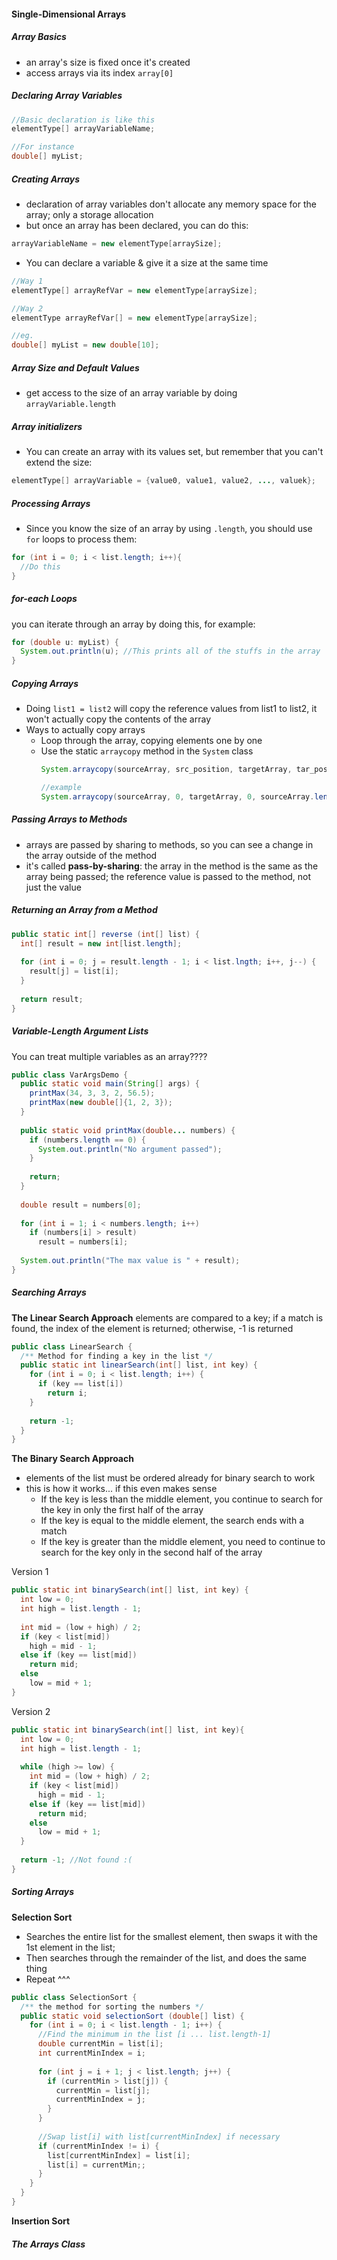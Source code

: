 #### Single-Dimensional Arrays

##### Array Basics
* an array's size is fixed once it's created
* access arrays via its index `array[0]`

##### Declaring Array Variables
```Java
//Basic declaration is like this
elementType[] arrayVariableName;

//For instance
double[] myList;
```

##### Creating Arrays
* declaration of array variables don't allocate any memory space for the array; only a storage allocation
* but once an array has been declared, you can do this:
```Java
arrayVariableName = new elementType[arraySize];
```

* You can declare a variable & give it a size at the same time
```Java
//Way 1
elementType[] arrayRefVar = new elementType[arraySize];

//Way 2
elementType arrayRefVar[] = new elementType[arraySize];

//eg.
double[] myList = new double[10];
```
##### Array Size and Default Values
* get access to the size of an array variable by doing `arrayVariable.length`

##### Array initializers
* You can create an array with its values set, but remember that you can't extend the size:
```Java
elementType[] arrayVariable = {value0, value1, value2, ..., valuek};
```

##### Processing Arrays
* Since you know the size of an array by using `.length`, you should use `for` loops to process them:

```Java
for (int i = 0; i < list.length; i++){
  //Do this
}
```

##### for-each Loops
you can iterate through an array by doing this, for example:
```Java
for (double u: myList) {
  System.out.println(u); //This prints all of the stuffs in the array
}
```

##### Copying Arrays
* Doing `list1 = list2` will copy the reference values from list1 to list2, it won't actually copy the contents of the array
* Ways to actually copy arrays
  * Loop through the array, copying elements one by one
  * Use the static `arraycopy` method in the `System` class
    ```Java
    System.arraycopy(sourceArray, src_position, targetArray, tar_position, length);
    
    //example
    System.arraycopy(sourceArray, 0, targetArray, 0, sourceArray.length);
    ```
##### Passing Arrays to Methods
* arrays are passed by sharing to methods, so you can see a change in the array outside of the method
* it's called __pass-by-sharing__: the array in the method is the same as the array being passed; the reference value is passed to the method, not just the value

##### Returning an Array from a Method
```Java
public static int[] reverse (int[] list) {
  int[] result = new int[list.length];
  
  for (int i = 0; j = result.length - 1; i < list.lngth; i++, j--) {
    result[j] = list[i];
  }
  
  return result;
}
```

##### Variable-Length Argument Lists
You can treat multiple variables as an array????

```Java
public class VarArgsDemo {
  public static void main(String[] args) {
    printMax(34, 3, 3, 2, 56.5);
    printMax(new double[]{1, 2, 3});
  }
  
  public static void printMax(double... numbers) {
    if (numbers.length == 0) {
      System.out.println("No argument passed");
    }
    
    return;
  }
  
  double result = numbers[0];
  
  for (int i = 1; i < numbers.length; i++)
    if (numbers[i] > result)
      result = numbers[i];
      
  System.out.println("The max value is " + result);
}
```

##### Searching Arrays

__The Linear Search Approach__
elements are compared to a key; if a match is found, the index of the element is returned; otherwise, -1 is returned
```Java
public class LinearSearch {
  /** Method for finding a key in the list */
  public static int linearSearch(int[] list, int key) {
    for (int i = 0; i < list.length; i++) {
      if (key == list[i])
        return i;
    }
    
    return -1;
  }
}
```

__The Binary Search Approach__
* elements of the list must be ordered already for binary search to work
* this is how it works... if this even makes sense
  * If the key is less than the middle element, you continue to search for the key in only the first half of the array
  * If the key is equal to the middle element, the search ends with a match
  * If the key is greater than the middle element, you need to continue to search for the key only in the second half of the array

Version 1
```Java
public static int binarySearch(int[] list, int key) {
  int low = 0;
  int high = list.length - 1;
  
  int mid = (low + high) / 2;
  if (key < list[mid])
    high = mid - 1;
  else if (key == list[mid])
    return mid;
  else
    low = mid + 1;
}
```

Version 2
```Java
public static int binarySearch(int[] list, int key){
  int low = 0;
  int high = list.length - 1;
  
  while (high >= low) {
    int mid = (low + high) / 2;
    if (key < list[mid])
      high = mid - 1;
    else if (key == list[mid])
      return mid;
    else
      low = mid + 1;
  }
  
  return -1; //Not found :(
}
```
##### Sorting Arrays

__Selection Sort__
* Searches the entire list for the smallest element, then swaps it with the 1st element in the list;
* Then searches through the remainder of the list, and does the same thing
* Repeat ^^^ 

```Java
public class SelectionSort {
  /** the method for sorting the numbers */
  public static void selectionSort (double[] list) {
    for (int i = 0; i < list.length - 1; i++) {
      //Find the minimum in the list [i ... list.length-1]
      double currentMin = list[i];
      int currentMinIndex = i;
      
      for (int j = i + 1; j < list.length; j++) {
        if (currentMin > list[j]) {
          currentMin = list[j];
          currentMinIndex = j;
        }
      }
      
      //Swap list[i] with list[currentMinIndex] if necessary
      if (currentMinIndex != i) {
        list[currentMinIndex] = list[i];
        list[i] = currentMin;;
      }
    }
  }
}
```
__Insertion Sort__


##### The Arrays Class

